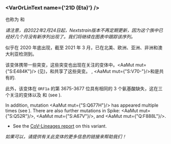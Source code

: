 ### <VarOrLinText name={'21D (Eta)'} />
也称为 <VarOrLin name="21D (Eta)" invert={true}/>和<Who name="Eta" />

_请注意，自2022年2月24日起，Nextstrain版本不再定期更新，因为这个族中已经好几个月没有新序列出现了。我们将继续在图表中跟踪该序列。_

<VarOrLin name="21D (Eta)"/>似乎在 2020 年底出现，截至 2021 年 3 月，已在北美、欧洲、亚洲、非洲和澳大利亚检测到。

该变体携带一些突变，这些突变也出现在关注的变体中。<AaMut mut={"S:E484K"}/> (见<Mut name="S:E484"/>)，<VarOrLin name="20H (Beta, V2)" prefix=""/>和<VarOrLin name="20J (Gamma, V3)" prefix=""/>共享了这些突变。 <Mut name="S:H69-"/>, <AaMut mut={"S:V70-"}/>和<Mut name="S:Y144-"/>是<VarOrLin name="20I (Alpha, V1)" prefix=""/>共有的.

此外，该变体在 `ORF1a` 的第 3675-3677 位具有相同的 3 个氨基酸缺失，这在三个关注的变体以及 <VarOrLin name="21F (Iota)" prefix=""/>和<VarOrLin name="21G (Lambda)" prefix=""/> (see <Mut name="ORF1a:S3675"/>).

In addition, mutation <AaMut mut={"S:Q677H"}/> has appeared multiple times (see <VarOrLin name="S:Q677"/>). There are also further mutations in Spike: <AaMut mut={"S:Q52R"}/>, <AaMut mut={"S:A67V"}/>, and <AaMut mut={"Q:F888L"}/>.

- See the [CoV-Lineages report](https://cov-lineages.org/global_report_B.1.525.html) on this variant.

_如果可以，请提供有关此变体的更多信息的链接来帮助我们！_
